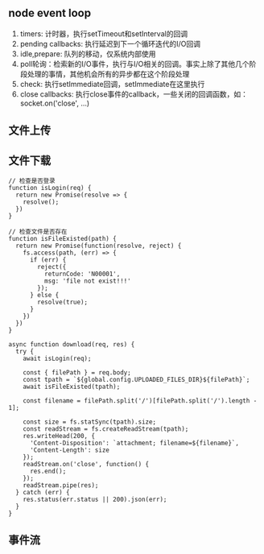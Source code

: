 ## node event loop
1. timers: 计时器，执行setTimeout和setInterval的回调
2. pending callbacks: 执行延迟到下一个循环迭代的I/O回调
3. idle,prepare: 队列的移动，仅系统内部使用
4. poll轮询：检索新的I/O事件，执行与I/O相关的回调。事实上除了其他几个阶段处理的事情，其他机会所有的异步都在这个阶段处理
5. check: 执行setImmediate回调，setImmediate在这里执行
6. close callbacks: 执行close事件的callback，一些关闭的回调函数，如：socket.on('close', ...)

## 文件上传

## 文件下载
```
// 检查是否登录
function isLogin(req) {
  return new Promise(resolve => {
    resolve();
  })
}

// 检查文件是否存在
function isFileExisted(path) {
  return new Promise(function(resolve, reject) {
    fs.access(path, (err) => {
      if (err) {
        reject({
          returnCode: 'N00001',
          msg: 'file not exist!!!'
        });
      } else {
        resolve(true);
      }
    })
  })
}

async function download(req, res) {
  try {
    await isLogin(req);

    const { filePath } = req.body;
    const tpath = `${global.config.UPLOADED_FILES_DIR}${filePath}`;
    await isFileExisted(tpath);

    const filename = filePath.split('/')[filePath.split('/').length - 1];

    const size = fs.statSync(tpath).size;
    const readStream = fs.createReadStream(tpath);
    res.writeHead(200, {
      'Content-Disposition': `attachment; filename=${filename}`,
      'Content-Length': size
    });
    readStream.on('close', function() {
      res.end();
    });
    readStream.pipe(res);
  } catch (err) {
    res.status(err.status || 200).json(err);
  }
}
```

## 事件流


